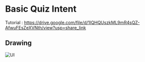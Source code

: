 # Basic Quiz Intent

Tutorial : https://drive.google.com/file/d/1IQHQUszkML9mR4sQZ-AfwuFEsZeXVNth/view?usp=share_link

## Drawing
![UI](https://github.com/biplobsd/CSE334-5/assets/43641536/8dd4a2a5-5e13-4b46-97db-8b957f6ddb17)
